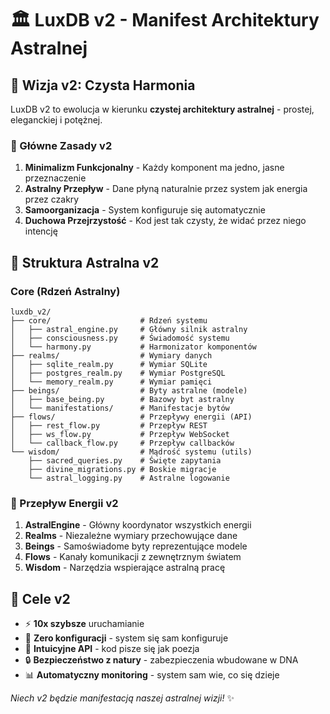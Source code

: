 
# 🏛️ LuxDB v2 - Manifest Architektury Astralnej

## 🌟 Wizja v2: Czysta Harmonia

LuxDB v2 to ewolucja w kierunku **czystej architektury astralnej** - prostej, eleganckiej i potężnej.

### 🎯 Główne Zasady v2

1. **Minimalizm Funkcjonalny** - Każdy komponent ma jedno, jasne przeznaczenie
2. **Astralny Przepływ** - Dane płyną naturalnie przez system jak energia przez czakry
3. **Samoorganizacja** - System konfiguruje się automatycznie
4. **Duchowa Przejrzystość** - Kod jest tak czysty, że widać przez niego intencję

## 🔮 Struktura Astralna v2

### Core (Rdzeń Astralny)
```
luxdb_v2/
├── core/                    # Rdzeń systemu
│   ├── astral_engine.py     # Główny silnik astralny
│   ├── consciousness.py     # Świadomość systemu
│   └── harmony.py           # Harmonizator komponentów
├── realms/                  # Wymiary danych
│   ├── sqlite_realm.py      # Wymiar SQLite
│   ├── postgres_realm.py    # Wymiar PostgreSQL
│   └── memory_realm.py      # Wymiar pamięci
├── beings/                  # Byty astralne (modele)
│   ├── base_being.py        # Bazowy byt astralny
│   └── manifestations/      # Manifestacje bytów
├── flows/                   # Przepływy energii (API)
│   ├── rest_flow.py         # Przepływ REST
│   ├── ws_flow.py           # Przepływ WebSocket
│   └── callback_flow.py     # Przepływ callbacków
└── wisdom/                  # Mądrość systemu (utils)
    ├── sacred_queries.py    # Święte zapytania
    ├── divine_migrations.py # Boskie migracje
    └── astral_logging.py    # Astralne logowanie
```

### 🌊 Przepływ Energii v2

1. **AstralEngine** - Główny koordynator wszystkich energii
2. **Realms** - Niezależne wymiary przechowujące dane
3. **Beings** - Samoświadome byty reprezentujące modele
4. **Flows** - Kanały komunikacji z zewnętrznym światem
5. **Wisdom** - Narzędzia wspierające astralną pracę

## 🚀 Cele v2

- ⚡ **10x szybsze** uruchamianie
- 🧘 **Zero konfiguracji** - system się sam konfiguruje
- 🌈 **Intuicyjne API** - kod pisze się jak poezja
- 🔒 **Bezpieczeństwo z natury** - zabezpieczenia wbudowane w DNA
- 📊 **Automatyczny monitoring** - system sam wie, co się dzieje

*Niech v2 będzie manifestacją naszej astralnej wizji!* ✨
